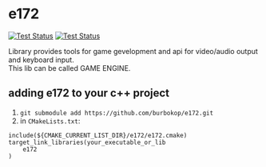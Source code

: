 # e172

[![Test Status](https://github.com/burbokop/e172/workflows/Ubuntu-22.04/badge.svg?event=push)](https://github.com/burbokop/e172/actions)
[![Test Status](https://github.com/burbokop/e172/workflows/Windows-2022/badge.svg?event=push)](https://github.com/burbokop/e172/actions)

Library provides tools for game gevelopment and api for video/audio output and keyboard input.</br>
This lib can be called GAME ENGINE.</br>


## adding e172 to your c++ project

1. `git submodule add https://github.com/burbokop/e172.git`</br>
2. in `CMakeLists.txt`: 

```
include(${CMAKE_CURRENT_LIST_DIR}/e172/e172.cmake)
target_link_libraries(your_executable_or_lib
    e172
)

```
